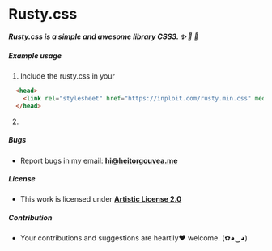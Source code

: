 
# Rusty.css

***Rusty.css is a simple and awesome library CSS3. :sparkles: :rocket: :dizzy:***

##### Example usage
1.  Include the rusty.css in your <head>
```html
  <head>
    <link rel="stylesheet" href="https://inploit.com/rusty.min.css" media="screen">
  </head>
````

2.

##### Bugs

- Report bugs in my email: **hi@heitorgouvea.me**

##### License

- This work is licensed under [**Artistic License 2.0**](https://github.com/HeitorG/rusty.css/blob/master/LICENSE.md)

##### Contribution

- Your contributions and suggestions are heartily♥ welcome. (✿◕‿◕)
